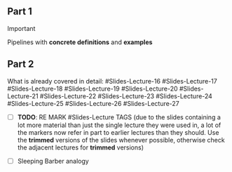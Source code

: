 ## Part 1
> [!Important]
> Pipelines with **concrete definitions** and **examples**

## Part 2
What is already covered in detail:
#Slides-Lecture-16 #Slides-Lecture-17 #Slides-Lecture-18 #Slides-Lecture-19 #Slides-Lecture-20 #Slides-Lecture-21 #Slides-Lecture-22  #Slides-Lecture-23 #Slides-Lecture-24 #Slides-Lecture-25 #Slides-Lecture-26 #Slides-Lecture-27

- [ ] **TODO**: RE MARK #Slides-Lecture TAGS (due to the slides containing a lot more material than just the single lecture they were used in, a lot of the markers now refer in part to earlier lectures than they should. Use the **trimmed** versions of the slides whenever possible, otherwise check the adjacent lectures for **trimmed** versions)

- [ ] Sleeping Barber  analogy
